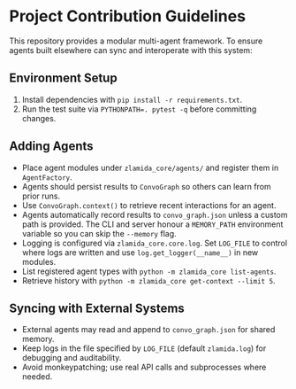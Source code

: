 # Project Contribution Guidelines

This repository provides a modular multi-agent framework. To ensure agents built elsewhere can sync and interoperate with this system:

## Environment Setup
1. Install dependencies with `pip install -r requirements.txt`.
2. Run the test suite via `PYTHONPATH=. pytest -q` before committing changes.

## Adding Agents
- Place agent modules under `zlamida_core/agents/` and register them in `AgentFactory`.
- Agents should persist results to `ConvoGraph` so others can learn from prior runs.
- Use `ConvoGraph.context()` to retrieve recent interactions for an agent.
- Agents automatically record results to `convo_graph.json` unless a custom path is provided. The CLI and server honour a `MEMORY_PATH` environment variable so you can skip the `--memory` flag.
- Logging is configured via `zlamida_core.core.log`. Set `LOG_FILE` to control where logs are written and use `log.get_logger(__name__)` in new modules.
- List registered agent types with `python -m zlamida_core list-agents`.
- Retrieve history with `python -m zlamida_core get-context --limit 5`.

## Syncing with External Systems
- External agents may read and append to `convo_graph.json` for shared memory.
- Keep logs in the file specified by `LOG_FILE` (default `zlamida.log`) for debugging and auditability.
- Avoid monkeypatching; use real API calls and subprocesses where needed.
